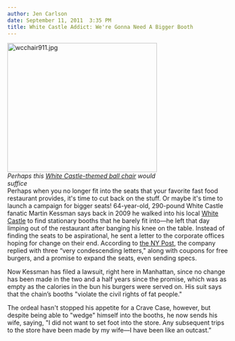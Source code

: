 ```yaml
---
author: Jen Carlson
date: September 11, 2011  3:35 PM
title: White Castle Addict: We're Gonna Need A Bigger Booth
---
```


<p><span class="mt-enclosure mt-enclosure-image" style="display: inline;"> </span></p><div class="image-left" style=" width:340px; "> <img alt="wcchair911.jpg" src="https://web.archive.org/web/20111224160853im_/http://gothamist.com/attachments/arts_jen/wcchair911.jpg" width="340" height="294"> <br> <i><span class="photo_caption">Perhaps this <a href="https://web.archive.org/web/20111224160853/http://site.inmod.com/blog/2009/03/10/whered-they-get-that-white-castle/">White Castle-themed ball chair</a> would suffice</span></i></div> Perhaps when you no longer fit into the seats that your favorite fast food restaurant provides, it&apos;s time to cut back on the stuff. Or maybe it&apos;s time to launch a campaign for bigger seats! 64-year-old, 290-pound White Castle fanatic Martin Kessman says back in 2009 he walked into his local <a href="https://web.archive.org/web/20111224160853/http://gothamist.com/tags/whitecastle">White Castle</a> to find stationary booths that he barely fit into&#x2014;he left that day limping out of the restaurant after banging his knee on the table. Instead of finding the seats to be aspirational, he sent a letter to the corporate offices hoping for change on their end. According to <a href="https://web.archive.org/web/20111224160853/http://www.nypost.com/p/news/local/white_castle_hates_fatty_gut_UQk76R1S8Mbud5aMhaxD3J?CMP=OTC-rss&amp;FEEDNAME=">the NY Post</a>, the company replied with three &#x201C;very condescending letters,&quot; along with coupons for free burgers, and a promise to expand the seats, even sending specs.<p></p>

<p>Now Kessman has filed a lawsuit, right here in Manhattan, since no change has been made in the two and a half years since the promise, which was as empty as the calories in the bun his burgers were served on. His suit says that the chain&#x2019;s booths &quot;violate the civil rights of fat people.&quot;</p>

<p>The ordeal hasn&apos;t stopped his appetite for a Crave Case, however, but despite being able to &quot;wedge&quot; himself into the booths, he now sends his wife, saying, &quot;I did not want to set foot into the store. Any subsequent trips to the store have been made by my wife&#x2014;I have been like an outcast.&#x201D;</p>